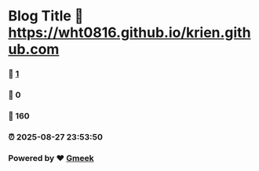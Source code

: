 # Blog Title :link: https://wht0816.github.io/krien.github.com 
### :page_facing_up: [1](https://wht0816.github.io/krien.github.com/tag.html) 
### :speech_balloon: 0 
### :hibiscus: 160 
### :alarm_clock: 2025-08-27 23:53:50 
### Powered by :heart: [Gmeek](https://github.com/Meekdai/Gmeek)
